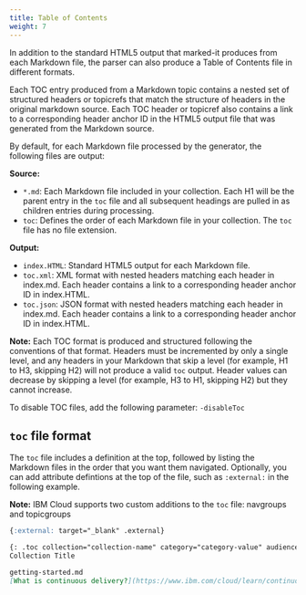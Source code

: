 ```yaml
---
title: Table of Contents
weight: 7
---
```


In addition to the standard HTML5 output that marked-it produces from each Markdown file, the parser can also produce a Table of Contents file in different formats. 

Each TOC entry produced from a Markdown topic contains a nested set of structured headers or topicrefs that match the structure of headers in the original markdown source. Each TOC header or topicref also contains a link to a corresponding header anchor ID in the HTML5 output file that was generated from the Markdown source.

By default, for each Markdown file processed by the generator, the following files are output:

**Source:** 
* `*.md`: Each Markdown file included in your collection. Each H1 will be the parent entry in the `toc` file and all subsequent headings are pulled  in as children entries during processing.
* `toc`: Defines the order of each Markdown file in your collection. The `toc` file has no file extension.


**Output:**
* `index.HTML`: Standard HTML5 output for each Markdown file.
* `toc.xml`: XML format with nested headers matching each header in index.md. Each header contains a link to a corresponding header anchor ID in index.HTML.
* `toc.json`: JSON format with nested headers matching each header in index.md. Each header contains a link to a corresponding header anchor ID in index.HTML.

**Note:** Each TOC format is produced and structured following the conventions of that format. Headers must be incremented by only a single level, and any headers in your Markdown that skip a level (for example, H1 to H3, skipping H2) will not produce a valid `toc` output. Header values can decrease by skipping a level (for example, H3 to H1, skipping H2) but they cannot increase.

To disable TOC files, add the following parameter: `-disableToc`

##  `toc` file format
The `toc` file includes a definition at the top, followed by listing the Markdown files in the order that you want them navigated.  Optionally, you can add attribute defintions at the top of the file, such as `:external:` in the following example.

**Note:** IBM Cloud supports two custom additions to the `toc` file: navgroups and topicgroups

```markdown
{:external: target="_blank" .external}

{: .toc collection="collection-name" category="category-value" audience="audience-value" href="URL-for-docs"} 
Collection Title

getting-started.md
[What is continuous delivery?](https://www.ibm.com/cloud/learn/continuous-delivery){: external}
```

